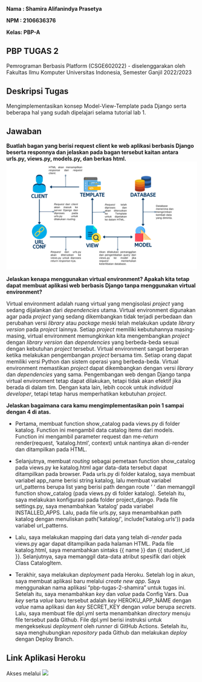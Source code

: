 __Nama : Shamira Alifanindya Prasetya__

__NPM  : 2106636376__

__Kelas: PBP-A__

## PBP TUGAS 2 ##
Pemrograman Berbasis Platform (CSGE602022) - diselenggarakan oleh Fakultas Ilmu Komputer Universitas Indonesia, Semester Ganjil 2022/2023

## Deskripsi Tugas
Mengimplementasikan konsep Model-View-Template pada Django serta beberapa hal yang sudah dipelajari selama tutorial lab 1.

## Jawaban
__Buatlah bagan yang berisi request client ke web aplikasi berbasis Django beserta responnya dan jelaskan pada bagan tersebut kaitan antara urls.py, views.py, models.py, dan berkas html.__
![](https://github.com/shamirrra/Tugas-2/blob/main/asset/Bagan%20Tugas%202%20Shamira.png)

__Jelaskan kenapa menggunakan virtual environment? Apakah kita tetap dapat membuat aplikasi web berbasis Django tanpa menggunakan virtual environment?__

Virtual environment adalah ruang virtual yang mengisolasi _project_ yang sedang dijalankan dari _dependencies_ utama. Virtual environment digunakan agar pada _project_ yang sedang dikembangkan tidak terjadi perbedaan dan perubahan versi _library_ atau _package_ meski telah melakukan update _library version_ pada _project_ lainnya. Setiap _project_ memiliki kebutuhannya masing-masing, virtual environment memungkinkan kita mengembangkan _project_ dengan _library version_ dan _dependencies_ yang berbeda-beda sesuai dengan kebutuhan _project_ tersebut. Virtual environment sangat berperan ketika melakukan pengembangan _project_ bersama tim. Setiap orang dapat memiliki versi Python dan sistem operasi yang berbeda-beda. Virtual environment memastikan _project_ dapat dikembangkan dengan versi _library_ dan _dependencies_ yang sama. Pengembangan web dengan Django tanpa virtual environment tetap dapat dilakukan, tetapi tidak akan efektif jika berada di dalam tim. Dengan kata lain, lebih cocok untuk _individual developer_, tetapi tetap harus memperhatikan kebutuhan _project_.


__Jelaskan bagaimana cara kamu mengimplementasikan poin 1 sampai dengan 4 di atas.__
* Pertama, membuat function show_catalog pada views.py di folder katalog. Function ini mengambil data catalog items dari models. Function ini mengambil parameter request dan me-_return_ render(request, ‘katalog.html’, context) untuk nantinya akan di-render dan ditampilkan pada HTML.

* Selanjutnya, membuat _routing_ sebagai pemetaan function show_catalog pada views.py ke katalog.html agar data-data tersebut dapat ditampilkan pada browser. Pada urls.py di folder katalog, saya membuat variabel app_name berisi string katalog, lalu membuat variabel url_patterns berupa list yang berisi path dengan route ‘ ‘ dan memanggil function show_catalog (pada views.py di folder katalog). Setelah itu, saya melakukan konfigurasi pada folder project_django. Pada file settings.py, saya menambahkan ‘katalog’ pada variabel INSTALLED_APPS. Lalu, pada file urls.py, saya menambahkan path katalog dengan menuliskan path('katalog/', include('katalog.urls')) pada variabel url_patterns.

* Lalu, saya melakukan mapping dari data yang telah di-_render_ pada views.py agar dapat ditampilkan pada halaman HTML. Pada file katalog.html, saya menambahkan sintaks {{ name }} dan {{ student_id }}. Selanjutnya, saya memanggil data-data atribut spesifik dari objek Class CatalogItem.

* Terakhir, saya melakukan _deployment_ pada Heroku. Setelah log in akun, saya membuat aplikasi baru melalui _create new app_. Saya menggunakan nama aplikasi “pbp-tugas-2-shamira” untuk tugas ini. Setelah itu, saya menambahkan _key_ dan _value_ pada Config Vars. Dua _key_ serta _value_ baru tersebut adalah _key_ HEROKU_APP_NAME dengan _value_ nama aplikasi dan _key_ SECRET_KEY dengan _value_ berupa _secrets_. Lalu, saya membuat file dpl.yml serta menambahkan _directory_ menuju file tersebut pada Github. File dpl.yml berisi instruksi untuk mengeksekusi _deployment_ oleh _runner_ di GitHub Actions. Setelah itu, saya menghubungkan _repository_ pada Github dan melakukan _deploy_ dengan Deploy Branch.

## Link Aplikasi Heroku
Akses melalui ![](https://pbp-tugas-2-shamira.herokuapp.com/katalog/)
